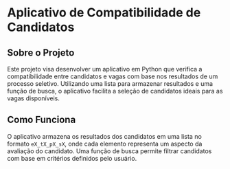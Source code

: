 # Aplicativo de Compatibilidade de Candidatos

## Sobre o Projeto
Este projeto visa desenvolver um aplicativo em Python que verifica a compatibilidade entre candidatos e vagas com base nos resultados de um processo seletivo. Utilizando uma lista para armazenar resultados e uma função de busca, o aplicativo facilita a seleção de candidatos ideais para as vagas disponíveis.

## Como Funciona
O aplicativo armazena os resultados dos candidatos em uma lista no formato `eX_tX_pX_sX`, onde cada elemento representa um aspecto da avaliação do candidato. Uma função de busca permite filtrar candidatos com base em critérios definidos pelo usuário.

